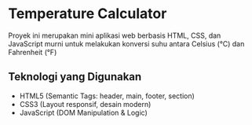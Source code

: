 

# Temperature Calculator

Proyek ini merupakan mini aplikasi web berbasis HTML, CSS, dan JavaScript murni untuk melakukan konversi suhu antara Celsius (°C) dan Fahrenheit (°F)

## Teknologi yang Digunakan
- HTML5 (Semantic Tags: header, main, footer, section)
- CSS3 (Layout responsif, desain modern)
- JavaScript (DOM Manipulation & Logic)
